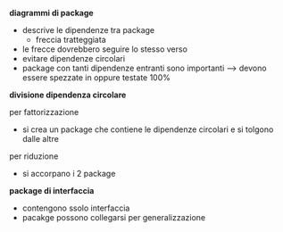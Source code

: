 **diagrammi di package**

* descrive le dipendenze tra package
    * freccia tratteggiata
* le frecce dovrebbero seguire lo stesso verso
* evitare dipendenze circolari
* package con tanti dipendenze entranti sono importanti --> devono essere spezzate in oppure testate 100%

**divisione dipendenza circolare**

per fattorizzazione
* si crea un package che contiene le dipendenze circolari e si tolgono dalle altre

per riduzione
* si accorpano i 2 package

**package di interfaccia**

* contengono ssolo interfaccia
* pacakge possono collegarsi per generalizzazione